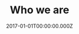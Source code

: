 ---
layout: layouts/meet-the-team.njk
title: Who we are
date: 2017-01-01T00:00:00.000Z
permalink: /who-we-are/team.html
navtitle: Meet the NLC team

teamMembers: {
  member1: {
	name: "Kristina Murrin",
	image: ../static/img/meet-the-team/placeholder.png,
	description: "Kristina is the <strong>Chief Executive<\/strong> of the National Leadership Centre with a background in innovation and social change. She has worked at board level in private, public, academic and voluntary sectors."
  },
  member2: {
	name: "Becky Wyse",
	image: ../static/img/meet-the-team/placeholder.png,
	description: "Becky <strong>leads our programme team</strong> and is responsible for designing and delivering the NLC programme for the most senior public sector leaders."
  },
  member3: {
	name: "Stephen Crookbain",
	image: ../static/img/meet-the-team/placeholder.png,
	description: "Stephen <strong>leads our network</strong>, community and international work. He leads much of our externally-focused work, connecting top-level public leaders though a digital service and our events."
  },
  member4: {
	name: "Margot Shatz",
	image: ../static/img/meet-the-team/placeholder.png,
	description: "Margot <strong>leads the strategy and insight</strong> function. She has strategic oversight for our research and evaluation, while also leading on our corporate governance and Ministerial relationships."
  },
  member5: {
	name: "Jenny Vass",
	image: ../static/img/meet-the-team/placeholder.png,
	description: "Jenny is responsible for <strong>building a strong network of leaders</strong>. She is bringing people together across sectors and building a community across the country."
  },
  member6: {
	name: "Morgan Frodsham",
	image: ../static/img/meet-the-team/placeholder.png,
	description: "Morgan runs our <strong>research and evaluation portfolio</strong>. She works with leaders, researchers and experts to understand the complex links between leadership, productivity and outcomes of public services."
  },
  member7: {
	name: "Billy Street & Sam Villis",
	image: ../static/img/meet-the-team/placeholder.png,
	description: "Billy and Sam <strong>lead our digital work</strong>. They are delivering our work to design and create the NLC digital service. Sam is covering for Billy while he is on shared parental leave in 2020."
  },
  member8: {
	name: "Beth Lambert",
	image: ../static/img/meet-the-team/placeholder.png,
	description: "Beth <strong>leads our strategy team</strong>, particularly focusing on our operational delivery, stakeholder engagement, and international strategy."
  },
  member9: {
	name: "Annabel Mahgerefteh",
	image: ../static/img/meet-the-team/placeholder.png,
	description: "Annabel supports the NLC to <strong>achieve our strategic objectives</strong>, and she is also part of our team who <strong>deliver international events</strong>."
  },
  member10: {
	name: "Lola Gillies-Creasey",
	image: ../static/img/meet-the-team/placeholder.png,
	description: "As part of our <strong>Strategy Team</strong>, Lola's responsibilities include developing new policy ideas, undertaking research, supporting our governance boards and ministerial briefing."
  },
  member11: {
	name: "Charles Shackleford",
	image: ../static/img/meet-the-team/placeholder.png,
	description: "Charlie supports our <strong>Chief Executive</strong> and runs her office. He co-ordinates senior stakeholder meetings and ensures the smooth running of the whole NLC team."
  },
  member12: {
	name: "Prateek Buch",
	image: ../static/img/meet-the-team/placeholder.png,
	description: "Prateek <strong>delivers our work on data in the research team</strong>. He curates data about public service leadership and productivity. He also looks after the independent evaluation of our work."
  },
  member13: {
	name: "Peter Trussell",
	image: ../static/img/meet-the-team/placeholder.png,
	description: "As part of our <strong>network and communities</strong> team, Peter manages our engagement with senior leaders, while looking after the sustainability of the network and our alumni offer."
  },
  member14: {
	name: "Jess Nightingale",
	image: ../static/img/meet-the-team/placeholder.png,
	description: "Jess is also in the <strong>network and communities team</strong>. She is delivering our national events, and she supports networks in the North of England from her base in Manchester."
  },
  member15: {
	name: "Yiannis Nikias",
	image: ../static/img/meet-the-team/placeholder.png,
	description: "Yiannis <strong>heads up our Programme delivery</strong>. He’s responsible for the delivery of the NLC's leadership programme,  module design, and brings entrepreneurial spirit to this first-of-its-kind programme."
  },
  member16: {
	name: "Alex Semproni",
	image: ../static/img/meet-the-team/placeholder.png,
	description: "Alex <strong>delivers work to shape our programme</strong>. She focuses on designing and delivering the offering from a learning and development perspective."
  },
  member17: {
	name: "Hannah Datema",
	image: ../static/img/meet-the-team/placeholder.png,
	description: "Hannah <strong>heads up our learning and development</strong> work and leads on design and development of the programme content."
  },
  member18: {
	name: "Georgie Baker",
	image: ../static/img/meet-the-team/placeholder.png,
	description: "Georgie <strong>project manages the programme team</strong> in order to successfully deliver three learning and development modules for the public service leaders."
  },
}
---